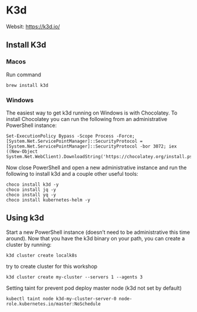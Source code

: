 # K3d
Websit: https://k3d.io/

## Install K3d

### Macos

Run command
```
brew install k3d
```

### Windows

The easiest way to get k3d running on Windows is with Chocolatey. To install Chocolatey you can run the following from an administrative PowerShell instance:

```shell
Set-ExecutionPolicy Bypass -Scope Process -Force; [System.Net.ServicePointManager]::SecurityProtocol = [System.Net.ServicePointManager]::SecurityProtocol -bor 3072; iex ((New-Object System.Net.WebClient).DownloadString('https://chocolatey.org/install.ps1'))
```

Now close PowerShell and open a new administrative instance and run the following to install k3d and a couple other useful tools:

```shell
choco install k3d -y
choco install jq -y
choco install yq -y
choco install kubernetes-helm -y
```

## Using k3d

Start a new PowerShell instance (doesn’t need to be administrative this time around). Now that you have the k3d binary on your path, you can create a cluster by running:

```shell
k3d cluster create localk8s
```

try to create cluster for this workshop

```shell
k3d cluster create my-cluster --servers 1 --agents 3
```

Setting taint for prevent pod deploy master node (k3d not set by default)
```
kubectl taint node k3d-my-cluster-server-0 node-role.kubernetes.io/master:NoSchedule
```
